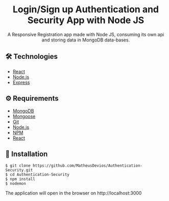 # <div align="center">Login/Sign up Authentication and Security App with Node JS</div>
<p align="center">A Responsive Registration app made with Node JS, consuming its own api and storing data in MongoDB data-bases.</p>

## 🛠️ Technologies

<ul>
  <li><a href="https://reactjs.org/">React</a></li>
  <li><a href="https://nodejs.org/en/">Node.js</a></li>
  <li><a href="https://expressjs.com">Express</a></li>
</ul>

## ⚙️ Requirements

<ul>
  <li><a href="https://www.mongodb.com">MongoDB</a></li>
  <li><a href="http://mongoosejs.com">Mongoose</a></li>
  <li><a href="https://git-scm.com/">Git</a></li>
  <li><a href="https://nodejs.org/en/">Node.js</a></li>
  <li><a href="https://www.npmjs.com/">NPM</a></li>
  <li><a href="https://https://reactjs.org/">React</a></li>
</ul>

## 🚀 Installation

```
$ git clone https://github.com/MatheusDevios/Authentication-Security.git
$ cd Authentication-Security
$ npm install
$ nodemon
```

The application will open in the browser on http://localhost:3000
